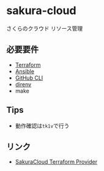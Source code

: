 # sakura-cloud

さくらのクラウド リソース管理

## 必要要件

- [Terraform](https://www.terraform.io/)
- [Ansible](https://www.ansible.com/)
- [GitHub CLI](https://cli.github.com/)
- [direnv](https://direnv.net/docs/installation.html)
- make

## Tips

- 動作確認は`tk1v`で行う

## リンク

- [SakuraCloud Terraform Provider](https://registry.terraform.io/providers/sacloud/sakuracloud/latest/docs)
